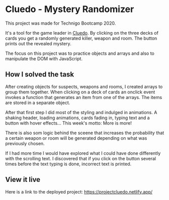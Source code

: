 # Cluedo - Mystery Randomizer

This project was made for Technigo Bootcamp 2020.

It's a tool for the game leader in [Cluedo](https://sv.wikipedia.org/wiki/Cluedo). By clicking on the three decks of cards you get a randomly generated killer, weapon and room.
The button prints out the revealed mystery.

The focus on this project was to practice objects and arrays and also to manipulate the DOM with JavaScript.


## How I solved the task

After creating objects for suspects, weapons and rooms, I created arrays to group them together. When clicking on a deck of cards an onclick event invokes a function that generates an item from one of the arrays. The items are stored in a separate object.

After that first step I did most of the styling and indulged in animations. A shaking header, loading animations, cards fading in, typing text and a button with hover effects... 
This week's motto: More is more! 

There is also som logic behind the sceene that increases the probability that a certain weapon or room will be generated depending on what was previously chosen.

If I had more time I would have explored what I could have done differently with the scrolling text. I discovered that if you click on the button several times before the text typing is done, incorrect text is printed.


## View it live

Here is a link to the deployed project: https://projectcluedo.netlify.app/
